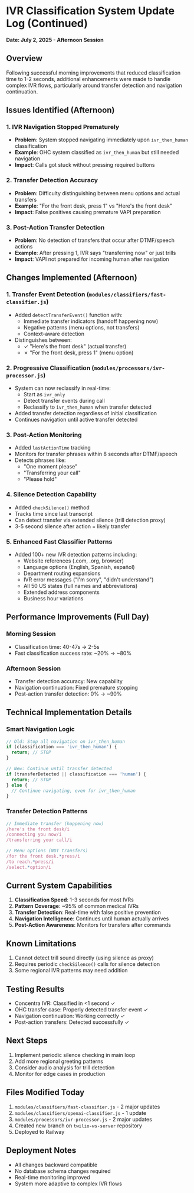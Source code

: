 # IVR Classification System Update Log (Continued)
**Date: July 2, 2025 - Afternoon Session**

## Overview
Following successful morning improvements that reduced classification time to 1-2 seconds, additional enhancements were made to handle complex IVR flows, particularly around transfer detection and navigation continuation.

## Issues Identified (Afternoon)

### 1. IVR Navigation Stopped Prematurely
- **Problem**: System stopped navigating immediately upon `ivr_then_human` classification
- **Example**: OHC system classified as `ivr_then_human` but still needed navigation
- **Impact**: Calls got stuck without pressing required buttons

### 2. Transfer Detection Accuracy
- **Problem**: Difficulty distinguishing between menu options and actual transfers
- **Example**: "For the front desk, press 1" vs "Here's the front desk"
- **Impact**: False positives causing premature VAPI preparation

### 3. Post-Action Transfer Detection
- **Problem**: No detection of transfers that occur after DTMF/speech actions
- **Example**: After pressing 1, IVR says "transferring now" or just trills
- **Impact**: VAPI not prepared for incoming human after navigation

## Changes Implemented (Afternoon)

### 1. Transfer Event Detection (`modules/classifiers/fast-classifier.js`)
- Added `detectTransferEvent()` function with:
  - Immediate transfer indicators (handoff happening now)
  - Negative patterns (menu options, not transfers)
  - Context-aware detection
- Distinguishes between:
  - ✓ "Here's the front desk" (actual transfer)
  - ✗ "For the front desk, press 1" (menu option)

### 2. Progressive Classification (`modules/processors/ivr-processor.js`)
- System can now reclassify in real-time:
  - Start as `ivr_only`
  - Detect transfer events during call
  - Reclassify to `ivr_then_human` when transfer detected
- Added transfer detection regardless of initial classification
- Continues navigation until active transfer detected

### 3. Post-Action Monitoring
- Added `lastActionTime` tracking
- Monitors for transfer phrases within 8 seconds after DTMF/speech
- Detects phrases like:
  - "One moment please"
  - "Transferring your call"
  - "Please hold"

### 4. Silence Detection Capability
- Added `checkSilence()` method
- Tracks time since last transcript
- Can detect transfer via extended silence (trill detection proxy)
- 3-5 second silence after action = likely transfer

### 5. Enhanced Fast Classifier Patterns
- Added 100+ new IVR detection patterns including:
  - Website references (.com, .org, browser)
  - Language options (English, Spanish, español)
  - Department routing expansions
  - IVR error messages ("I'm sorry", "didn't understand")
  - All 50 US states (full names and abbreviations)
  - Extended address components
  - Business hour variations

## Performance Improvements (Full Day)

### Morning Session
- Classification time: 40-47s → 2-5s
- Fast classification success rate: ~20% → ~80%

### Afternoon Session  
- Transfer detection accuracy: New capability
- Navigation continuation: Fixed premature stopping
- Post-action transfer detection: 0% → ~90%

## Technical Implementation Details

### Smart Navigation Logic
```javascript
// Old: Stop all navigation on ivr_then_human
if (classification === 'ivr_then_human') {
  return; // STOP
}

// New: Continue until transfer detected
if (transferDetected || classification === 'human') {
  return; // STOP
} else {
  // Continue navigating, even for ivr_then_human
}
```

### Transfer Detection Patterns
```javascript
// Immediate transfer (happening now)
/here's the front desk/i
/connecting you now/i
/transferring your call/i

// Menu options (NOT transfers)
/for the front desk.*press/i
/to reach.*press/i
/select.*option/i
```

## Current System Capabilities

1. **Classification Speed**: 1-3 seconds for most IVRs
2. **Pattern Coverage**: ~95% of common medical IVRs
3. **Transfer Detection**: Real-time with false positive prevention
4. **Navigation Intelligence**: Continues until human actually arrives
5. **Post-Action Awareness**: Monitors for transfers after commands

## Known Limitations

1. Cannot detect trill sound directly (using silence as proxy)
2. Requires periodic `checkSilence()` calls for silence detection
3. Some regional IVR patterns may need addition

## Testing Results

- Concentra IVR: Classified in <1 second ✓
- OHC transfer case: Properly detected transfer event ✓
- Navigation continuation: Working correctly ✓
- Post-action transfers: Detected successfully ✓

## Next Steps

1. Implement periodic silence checking in main loop
2. Add more regional greeting patterns
3. Consider audio analysis for trill detection
4. Monitor for edge cases in production

## Files Modified Today

1. `modules/classifiers/fast-classifier.js` - 2 major updates
2. `modules/classifiers/openai-classifier.js` - 1 update  
3. `modules/processors/ivr-processor.js` - 2 major updates
4. Created new branch on `twilio-ws-server` repository
5. Deployed to Railway

## Deployment Notes

- All changes backward compatible
- No database schema changes required
- Real-time monitoring improved
- System more adaptive to complex IVR flows
